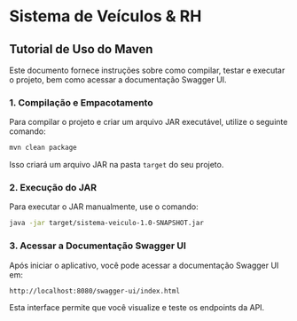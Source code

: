 
# Sistema de Veículos & RH

## Tutorial de Uso do Maven

Este documento fornece instruções sobre como compilar, testar e executar o projeto, bem como acessar a documentação Swagger UI.

### 1. Compilação e Empacotamento

Para compilar o projeto e criar um arquivo JAR executável, utilize o seguinte comando:
```sh
mvn clean package

```
Isso criará um arquivo JAR na pasta `target` do seu projeto.

### 2. Execução do JAR

Para executar o JAR manualmente, use o comando:

```sh
java -jar target/sistema-veiculo-1.0-SNAPSHOT.jar
```

### 3. Acessar a Documentação Swagger UI

Após iniciar o aplicativo, você pode acessar a documentação Swagger UI em:

```
http://localhost:8080/swagger-ui/index.html
```

Esta interface permite que você visualize e teste os endpoints da API.
